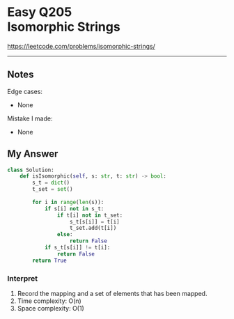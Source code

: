 # Easy Q205 <br> Isomorphic Strings

https://leetcode.com/problems/isomorphic-strings/

------------------------------
## Notes
Edge cases:
* None

Mistake I made:
* None

## My Answer
```Python
class Solution:
    def isIsomorphic(self, s: str, t: str) -> bool:
        s_t = dict()
        t_set = set()
        
        for i in range(len(s)):
            if s[i] not in s_t:
                if t[i] not in t_set:
                    s_t[s[i]] = t[i]
                    t_set.add(t[i])
                else:
                    return False
            if s_t[s[i]] != t[i]:
                return False
        return True
```

### Interpret
1. Record the mapping and a set of elements that has been mapped.
2. Time complexity: O(n)
3. Space complexity: O(1)





